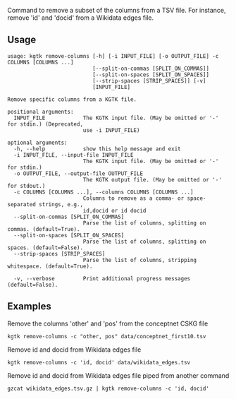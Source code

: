 Command to remove a subset of the columns from a TSV file. For instance, remove 'id' and 'docid' from a Wikidata edges file.

## Usage
```
usage: kgtk remove-columns [-h] [-i INPUT_FILE] [-o OUTPUT_FILE] -c COLUMNS [COLUMNS ...]
                           [--split-on-commas [SPLIT_ON_COMMAS]]
                           [--split-on-spaces [SPLIT_ON_SPACES]]
                           [--strip-spaces [STRIP_SPACES]] [-v]
                           [INPUT_FILE]

Remove specific columns from a KGTK file.

positional arguments:
  INPUT_FILE            The KGTK input file. (May be omitted or '-' for stdin.) (Deprecated,
                        use -i INPUT_FILE)

optional arguments:
  -h, --help            show this help message and exit
  -i INPUT_FILE, --input-file INPUT_FILE
                        The KGTK input file. (May be omitted or '-' for stdin.)
  -o OUTPUT_FILE, --output-file OUTPUT_FILE
                        The KGTK output file. (May be omitted or '-' for stdout.)
  -c COLUMNS [COLUMNS ...], --columns COLUMNS [COLUMNS ...]
                        Columns to remove as a comma- or space-separated strings, e.g.,
                        id,docid or id docid
  --split-on-commas [SPLIT_ON_COMMAS]
                        Parse the list of columns, splitting on commas. (default=True).
  --split-on-spaces [SPLIT_ON_SPACES]
                        Parse the list of columns, splitting on spaces. (default=False).
  --strip-spaces [STRIP_SPACES]
                        Parse the list of columns, stripping whitespace. (default=True).

  -v, --verbose         Print additional progress messages (default=False).

```
## Examples

Remove the columns 'other' and 'pos' from the conceptnet CSKG file
```
kgtk remove-columns -c "other, pos" data/conceptnet_first10.tsv
```

Remove id and docid from Wikidata edges file
```
kgtk remove-columns -c 'id, docid' data/wikidata_edges.tsv
```

Remove id and docid from Wikidata edges file piped from another command

```
gzcat wikidata_edges.tsv.gz | kgtk remove-columns -c 'id, docid'
```

